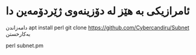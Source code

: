 # ئامرازیکی بە هێز لە دۆزینەوی ژێردۆمەین دا
دامەزاندن 
apt install perl
git clone https://github.com/Cybercandiru/Subnet
<br>
بەکارخستن

perl subnet.pm 